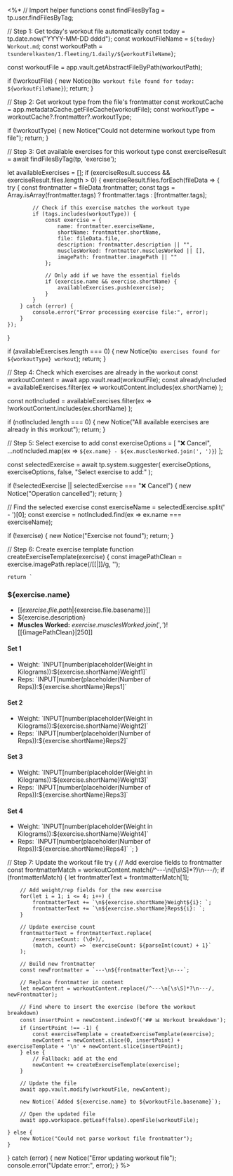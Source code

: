 <%*
// Import helper functions
const findFilesByTag = tp.user.findFilesByTag;

// Step 1: Get today's workout file automatically
const today = tp.date.now("YYYY-MM-DD dddd");
const workoutFileName = `${today} Workout.md`;
const workoutPath = `tsunderelkasten/1.fleeting/1.daily/${workoutFileName}`;

const workoutFile = app.vault.getAbstractFileByPath(workoutPath);

if (!workoutFile) {
    new Notice(`No workout file found for today: ${workoutFileName}`);
    return;
}

// Step 2: Get workout type from the file's frontmatter
const workoutCache = app.metadataCache.getFileCache(workoutFile);
const workoutType = workoutCache?.frontmatter?.workoutType;

if (!workoutType) {
    new Notice("Could not determine workout type from file");
    return;
}

// Step 3: Get available exercises for this workout type
const exerciseResult = await findFilesByTag(tp, 'exercise');

let availableExercises = [];
if (exerciseResult.success && exerciseResult.files.length > 0) {
    exerciseResult.files.forEach(fileData => {
        try {
            const frontmatter = fileData.frontmatter;
            const tags = Array.isArray(frontmatter.tags) ? frontmatter.tags : [frontmatter.tags];
            
            // Check if this exercise matches the workout type
            if (tags.includes(workoutType)) {
                const exercise = {
                    name: frontmatter.exerciseName,
                    shortName: frontmatter.shortName,
                    file: fileData.file,
                    description: frontmatter.description || "",
                    musclesWorked: frontmatter.musclesWorked || [],
                    imagePath: frontmatter.imagePath || ""
                };
                
                // Only add if we have the essential fields
                if (exercise.name && exercise.shortName) {
                    availableExercises.push(exercise);
                }
            }
        } catch (error) {
            console.error("Error processing exercise file:", error);
        }
    });
}

if (availableExercises.length === 0) {
    new Notice(`No exercises found for ${workoutType} workout`);
    return;
}

// Step 4: Check which exercises are already in the workout
const workoutContent = await app.vault.read(workoutFile);
const alreadyIncluded = availableExercises.filter(ex => 
    workoutContent.includes(ex.shortName)
);

const notIncluded = availableExercises.filter(ex => 
    !workoutContent.includes(ex.shortName)
);

if (notIncluded.length === 0) {
    new Notice("All available exercises are already in this workout");
    return;
}

// Step 5: Select exercise to add
const exerciseOptions = [
    "❌ Cancel",
    ...notIncluded.map(ex => `${ex.name} - ${ex.musclesWorked.join(', ')}`)
];

const selectedExercise = await tp.system.suggester(
    exerciseOptions,
    exerciseOptions,
    false,
    "Select exercise to add:"
);

if (!selectedExercise || selectedExercise === "❌ Cancel") {
    new Notice("Operation cancelled");
    return;
}

// Find the selected exercise
const exerciseName = selectedExercise.split(' - ')[0];
const exercise = notIncluded.find(ex => ex.name === exerciseName);

if (!exercise) {
    new Notice("Exercise not found");
    return;
}

// Step 6: Create exercise template
function createExerciseTemplate(exercise) {
    const imagePathClean = exercise.imagePath.replace(/\[\[|\]\]/g, '');
    
    return `
### ${exercise.name}
* [[${exercise.file.path}|${exercise.file.basename}]]
* ${exercise.description}
* **Muscles Worked:** ${exercise.musclesWorked.join(',')}
![[${imagePathClean}|250]]
#### Set 1
* Weight: \`INPUT[number(placeholder(Weight in Kilograms)):${exercise.shortName}Weight1]\`
* Reps: \`INPUT[number(placeholder(Number of Reps)):${exercise.shortName}Reps1]\`
#### Set 2
* Weight: \`INPUT[number(placeholder(Weight in Kilograms)):${exercise.shortName}Weight2]\`
* Reps: \`INPUT[number(placeholder(Number of Reps)):${exercise.shortName}Reps2]\`
#### Set 3
* Weight: \`INPUT[number(placeholder(Weight in Kilograms)):${exercise.shortName}Weight3]\`
* Reps: \`INPUT[number(placeholder(Number of Reps)):${exercise.shortName}Reps3]\`
#### Set 4
* Weight: \`INPUT[number(placeholder(Weight in Kilograms)):${exercise.shortName}Weight4]\`
* Reps: \`INPUT[number(placeholder(Number of Reps)):${exercise.shortName}Reps4]\`
`;
}

// Step 7: Update the workout file
try {
    // Add exercise fields to frontmatter
    const frontmatterMatch = workoutContent.match(/^---\n([\s\S]*?)\n---/);
    if (frontmatterMatch) {
        let frontmatterText = frontmatterMatch[1];
        
        // Add weight/rep fields for the new exercise
        for(let i = 1; i <= 4; i++) {
            frontmatterText += `\n${exercise.shortName}Weight${i}: `;
            frontmatterText += `\n${exercise.shortName}Reps${i}: `;
        }
        
        // Update exercise count
        frontmatterText = frontmatterText.replace(
            /exerciseCount: (\d+)/,
            (match, count) => `exerciseCount: ${parseInt(count) + 1}`
        );
        
        // Build new frontmatter
        const newFrontmatter = `---\n${frontmatterText}\n---`;
        
        // Replace frontmatter in content
        let newContent = workoutContent.replace(/^---\n[\s\S]*?\n---/, newFrontmatter);
        
        // Find where to insert the exercise (before the workout breakdown)
        const insertPoint = newContent.indexOf('## 📊 Workout breakdown');
        if (insertPoint !== -1) {
            const exerciseTemplate = createExerciseTemplate(exercise);
            newContent = newContent.slice(0, insertPoint) + exerciseTemplate + '\n' + newContent.slice(insertPoint);
        } else {
            // Fallback: add at the end
            newContent += createExerciseTemplate(exercise);
        }
        
        // Update the file
        await app.vault.modify(workoutFile, newContent);
        
        new Notice(`Added ${exercise.name} to ${workoutFile.basename}`);
        
        // Open the updated file
        await app.workspace.getLeaf(false).openFile(workoutFile);
        
    } else {
        new Notice("Could not parse workout file frontmatter");
    }
    
} catch (error) {
    new Notice("Error updating workout file");
    console.error("Update error:", error);
}
%>